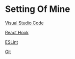 # Setting Of Mine

[Visual Studio Code](https://code.visualstudio.com/)

[React Hook](https://zh-hant.reactjs.org/docs/hooks-intro.html)

[ESLint](https://eslint.org/)

[Git](https://git-scm.com/)

